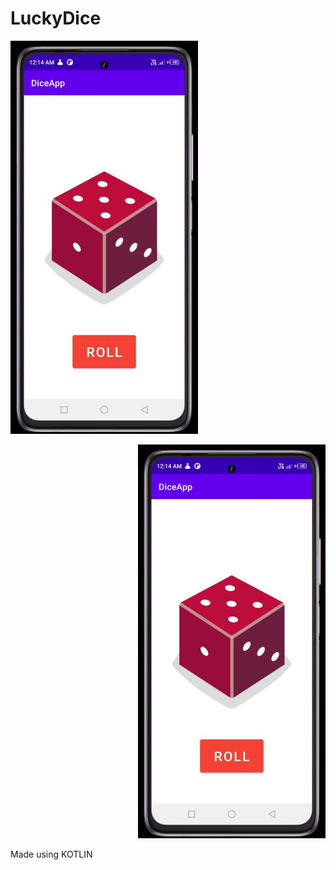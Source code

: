 # LuckyDice
<p align  = "left">
<img src = "app/src/main/res/drawable/shot01.jpg" width = "300">
</p>
<p align  = "right">
<img src = "app/src/main/res/drawable/shot2.jpg" width = "300">
</p>
Made using KOTLIN


